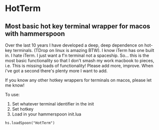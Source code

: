 # HotTerm

## Most basic hot key terminal wrapper for macos with hammerspoon

Over the last 10 years I have developed a deep, deep dependence on hot-key terminals. (TDrop on linux is amazing BTW). I know iTerm has one built in. I hate iTerm. I just want a f'n terminal not a spaceship. So... this is the most basic functionality so that I don't smash my work macbook to pieces, i.e. This is missing loads of functionality! Please add more, improve. When i've got a second there's plenty more I want to add.

If you know any other hotkey wrappers for terminals on macos, please let me know!

To use:
1. Set whatever terminal identifier in the init
2. Set hotkey
3. Load in your hammerspoon init.lua

```shell
hs.loadSpoon("HotTerm")
```